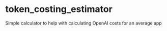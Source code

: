 # token_costing_estimator
Simple calculator to help with calculating OpenAI costs for an average app
